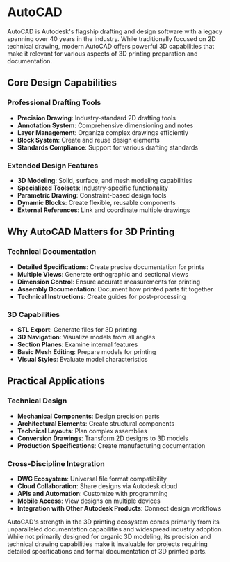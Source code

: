 # AutoCAD

AutoCAD is Autodesk's flagship drafting and design software with a legacy spanning over 40 years in the industry. While traditionally focused on 2D technical drawing, modern AutoCAD offers powerful 3D capabilities that make it relevant for various aspects of 3D printing preparation and documentation.

## Core Design Capabilities

### Professional Drafting Tools
- **Precision Drawing**: Industry-standard 2D drafting tools
- **Annotation System**: Comprehensive dimensioning and notes
- **Layer Management**: Organize complex drawings efficiently
- **Block System**: Create and reuse design elements
- **Standards Compliance**: Support for various drafting standards

### Extended Design Features
- **3D Modeling**: Solid, surface, and mesh modeling capabilities
- **Specialized Toolsets**: Industry-specific functionality
- **Parametric Drawing**: Constraint-based design tools
- **Dynamic Blocks**: Create flexible, reusable components
- **External References**: Link and coordinate multiple drawings

## Why AutoCAD Matters for 3D Printing

### Technical Documentation
- **Detailed Specifications**: Create precise documentation for prints
- **Multiple Views**: Generate orthographic and sectional views
- **Dimension Control**: Ensure accurate measurements for printing
- **Assembly Documentation**: Document how printed parts fit together
- **Technical Instructions**: Create guides for post-processing

### 3D Capabilities
- **STL Export**: Generate files for 3D printing
- **3D Navigation**: Visualize models from all angles
- **Section Planes**: Examine internal features
- **Basic Mesh Editing**: Prepare models for printing
- **Visual Styles**: Evaluate model characteristics

## Practical Applications

### Technical Design
- **Mechanical Components**: Design precision parts
- **Architectural Elements**: Create structural components
- **Technical Layouts**: Plan complex assemblies
- **Conversion Drawings**: Transform 2D designs to 3D models
- **Production Specifications**: Create manufacturing documentation

### Cross-Discipline Integration
- **DWG Ecosystem**: Universal file format compatibility
- **Cloud Collaboration**: Share designs via Autodesk cloud
- **APIs and Automation**: Customize with programming
- **Mobile Access**: View designs on multiple devices
- **Integration with Other Autodesk Products**: Connect design workflows

AutoCAD's strength in the 3D printing ecosystem comes primarily from its unparalleled documentation capabilities and widespread industry adoption. While not primarily designed for organic 3D modeling, its precision and technical drawing capabilities make it invaluable for projects requiring detailed specifications and formal documentation of 3D printed parts.
